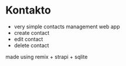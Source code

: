 # Kontakto

-   very simple contacts management web app
-   create contact
-   edit contact
-   delete contact

made using remix + strapi + sqlite
